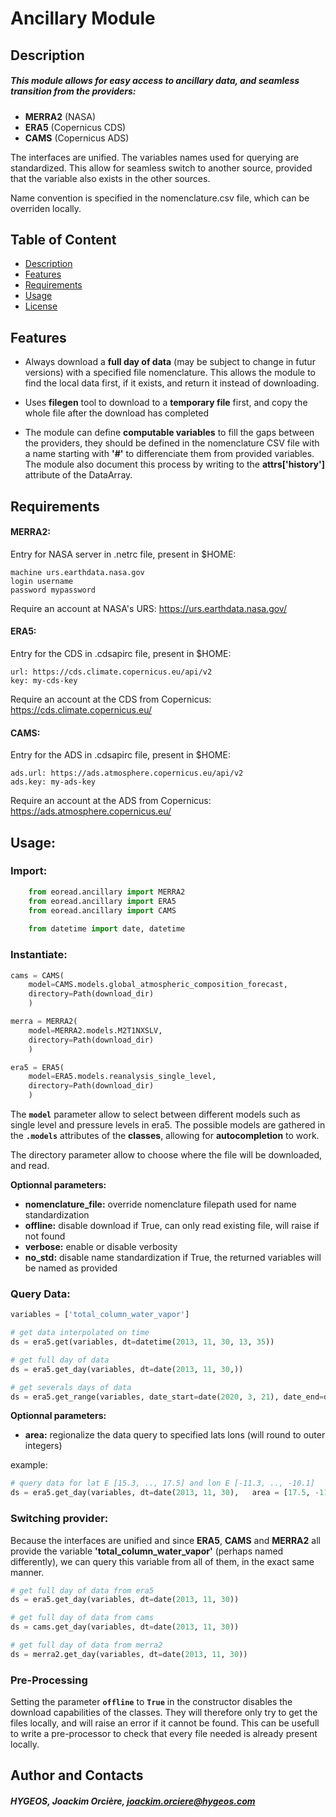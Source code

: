 
# Ancillary Module

## Description


##### This module allows for easy access to ancillary data, and seamless transition from the providers:
  * **MERRA2** (NASA)
  * **ERA5** (Copernicus CDS)
  * **CAMS** (Copernicus ADS)

The interfaces are unified. The variables names used for querying are standardized.
This allow for seamless switch to another source, provided that the variable also exists in the other sources.

Name convention is specified in the nomenclature.csv file, which can be overriden locally.

## Table of Content
- [Description](#Description)
- [Features](#Features)
- [Requirements](#Requirements)
- [Usage](#usage)
- [License](#license)

## Features

* Always download a **full day of data** (may be subject to change in futur versions) with a specified file nomenclature.
This allows the module to find the local data first, if it exists, and return it instead of downloading.

* Uses **filegen** tool to download to a **temporary file** first, and copy the whole file after the download has completed

* The module can define **computable variables** to fill the gaps between the providers, they should be defined in the nomenclature CSV file with a name starting with **'#'** to differenciate them from provided variables.
The module also document this process by writing to the **attrs['history']** attribute of the DataArray.


## Requirements

#### MERRA2:
    
Entry for NASA server in .netrc file, present in $HOME:

    machine urs.earthdata.nasa.gov 
    login username 
    password mypassword
    
Require an account at NASA's URS: https://urs.earthdata.nasa.gov/

#### ERA5:
Entry for the CDS in .cdsapirc file, present in $HOME:

    url: https://cds.climate.copernicus.eu/api/v2
    key: my-cds-key

Require an account at the CDS from Copernicus: https://cds.climate.copernicus.eu/

#### CAMS:
Entry for the ADS in .cdsapirc file, present in $HOME:

    ads.url: https://ads.atmosphere.copernicus.eu/api/v2
    ads.key: my-ads-key

Require an account at the ADS from Copernicus: https://ads.atmosphere.copernicus.eu/


## Usage:


### Import:
~~~python
    from eoread.ancillary import MERRA2
    from eoread.ancillary import ERA5
    from eoread.ancillary import CAMS
    
    from datetime import date, datetime
~~~
    
### Instantiate:
~~~python
cams = CAMS(
    model=CAMS.models.global_atmospheric_composition_forecast,
    directory=Path(download_dir)
    )

merra = MERRA2(
    model=MERRA2.models.M2T1NXSLV,
    directory=Path(download_dir)
    )

era5 = ERA5(
    model=ERA5.models.reanalysis_single_level,
    directory=Path(download_dir)
    )
~~~

The **`model`** parameter allow to select between different models such as single level and pressure levels in era5.
The possible models are gathered in the **`.models`** attributes of the **classes**, allowing for **autocompletion** to work.

The directory parameter allow to choose where the file will be downloaded, and read.

**Optionnal parameters:**

  * **nomenclature_file:** override nomenclature filepath used for name standardization
  * **offline:** disable download if True, can only read existing file, will raise if not found
  * **verbose:** enable or disable verbosity
  * **no_std:** disable name standardization if True, the returned variables will be named as provided

### Query Data:
  
~~~python
variables = ['total_column_water_vapor']

# get data interpolated on time
ds = era5.get(variables, dt=datetime(2013, 11, 30, 13, 35))

# get full day of data
ds = era5.get_day(variables, dt=date(2013, 11, 30,))

# get severals days of data
ds = era5.get_range(variables, date_start=date(2020, 3, 21), date_end=date(2020, 3, 23)))
~~~

**Optionnal parameters:**

  * **area:** regionalize the data query to specified lats lons (will round to outer integers)
  
example:

~~~python
# query data for lat E [15.3, .., 17.5] and lon E [-11.3, .., -10.1]
ds = era5.get_day(variables, dt=date(2013, 11, 30),   area = [17.5, -11.3, 15.3, -10.1])
~~~

### Switching provider:

Because the interfaces are unified and since **ERA5**, **CAMS** and **MERRA2** all provide the variable **'total_column_water_vapor'** (perhaps named differently), we can query this variable from all of them, in the exact same manner.

~~~python
# get full day of data from era5
ds = era5.get_day(variables, dt=date(2013, 11, 30))

# get full day of data from cams
ds = cams.get_day(variables, dt=date(2013, 11, 30))

# get full day of data from merra2
ds = merra2.get_day(variables, dt=date(2013, 11, 30))
 ~~~


### Pre-Processing

Setting the parameter **`offline`** to **`True`** in the constructor disables the download capabilities of the classes. They will therefore only try to get the files locally, and will raise an error if it cannot be found. This can be usefull to write a pre-processor to check that every file needed is already present locally.

## Author and Contacts

##### HYGEOS, Joackim Orcière, joackim.orciere@hygeos.com

